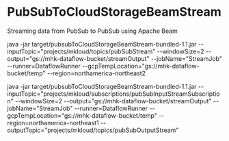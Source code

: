# PubSubToCloudStorageBeamStream
Streaming data from PubSub to PubSub using Apache Beam

java -jar target/pubsubToCloudStorageBeamStream-bundled-1.1.jar --inputTopic="projects/mkloud/topics/pubSubStream" --windowSize=2 --output="gs://mhk-dataflow-bucket/streamOutput" --jobName="StreamJob" --runner=DataflowRunner --gcpTempLocation="gs://mhk-dataflow-bucket/temp" --region=northamerica-northeast2

java -jar target/pubsubToCloudStorageBeamStream-bundled-1.1.jar --inputTopic="projects/mkloud/subscriptions/pubSubInputStreamSubscription" --windowSize=2 --output="gs://mhk-dataflow-bucket/streamOutput" --jobName="StreamJob" --runner=DataflowRunner --gcpTempLocation="gs://mhk-dataflow-bucket/temp" --region=northamerica-northeast1 --outputTopic="projects/mkloud/topics/pubSubOutputStream"
